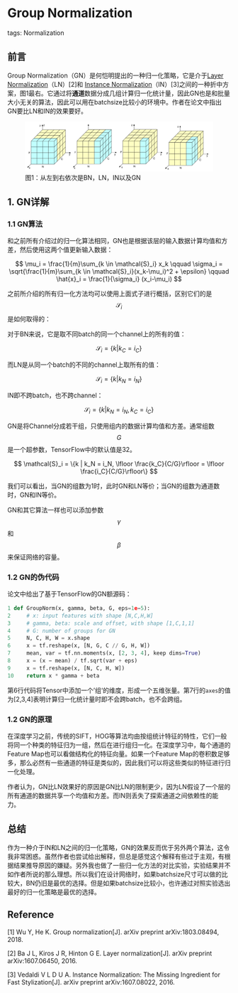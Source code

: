 # Group Normalization

tags: Normalization

## 前言

Group Normalization（GN）是何恺明提出的一种归一化策略，它是介于[Layer Normalization](https://senliuy.gitbooks.io/advanced-deep-learning/content/di-ba-zhang-ff1a-wang-luo-you-hua/layer-normalization.html)（LN）\[2\]和 [Instance Normalization](https://senliuy.gitbooks.io/advanced-deep-learning/content/di-ba-zhang-ff1a-wang-luo-you-hua/instance-normalization.html)（IN）\[3\]之间的一种折中方案，图1最右。它通过将**通道**数据分成几组计算归一化统计量，因此GN也是和批量大小无关的算法，因此可以用在batchsize比较小的环境中。作者在论文中指出GN要比LN和IN的效果要好。

<figure>
<img src="/assets/GN_1.png" alt="图1：从左到右依次是BN，LN，IN以及GN" />
<figcaption>图1：从左到右依次是BN，LN，IN以及GN</figcaption>
</figure>




## 1. GN详解

### 1.1 GN算法

和之前所有介绍过的归一化算法相同，GN也是根据该层的输入数据计算均值和方差，然后使用这两个值更新输入数据：


$$
\mu_i = \frac{1}{m}\sum_{k \in \mathcal{S}_i} x_k
\qquad
\sigma_i = \sqrt{\frac{1}{m}\sum_{k \in \mathcal{S}_i}(x_k-\mu_i)^2 + \epsilon} 
\qquad
\hat{x}_i = \frac{1}{\sigma_i} (x_i-\mu_i)
$$


之前所介绍的所有归一化方法均可以使用上面式子进行概括，区别它们的是$$\mathcal{S}_i$$是如何取得的：

对于BN来说，它是取不同batch的同一个channel上的所有的值：


$$
\mathcal{S}_i = \{k | k_C = i_C\}
$$


而LN是从同一个batch的不同的channel上取所有的值：


$$
\mathcal{S}_i = \{k | k_N = i_N\}
$$


IN即不跨batch，也不跨channel：


$$
\mathcal{S}_i = \{k | k_N = i_N, k_C = i_C\}
$$


GN是将Channel分成若干组，只使用组内的数据计算均值和方差。通常组数$$G$$是一个超参数，TensorFlow中的默认值是32。


$$
\mathcal{S}_i = \{k | k_N = i_N, \lfloor \frac{k_C}{C/G}\rfloor = \lfloor \frac{i_C}{C/G}\rfloor\}
$$

我们可以看出，当GN的组数为1时，此时GN和LN等价；当GN的组数为通道数时，GN和IN等价。

GN和其它算法一样也可以添加参数$$\gamma$$和$$\beta$$来保证网络的容量。

### 1.2 GN的伪代码

论文中给出了基于TensorFlow的GN额源码：

```py
1 def GroupNorm(x, gamma, beta, G, eps=1e−5):
2     # x: input features with shape [N,C,H,W]
3     # gamma, beta: scale and offset, with shape [1,C,1,1]
4     # G: number of groups for GN
5     N, C, H, W = x.shape
6     x = tf.reshape(x, [N, G, C // G, H, W])
7     mean, var = tf.nn.moments(x, [2, 3, 4], keep dims=True) 
8     x = (x − mean) / tf.sqrt(var + eps)
9     x = tf.reshape(x, [N, C, H, W]) 
10    return x * gamma + beta
```

第6行代码将Tensor中添加一个’组‘的维度，形成一个五维张量。第7行的`axes`的值为[2,3,4]表明计算归一化统计量时即不会跨batch，也不会跨组。

### 1.2 GN的原理

在深度学习之前，传统的SIFT，HOG等算法均由按组统计特征的特性，它们一般将同一个种类的特征归为一组，然后在进行组归一化。在深度学习中，每个通道的Feature Map也可以看做结构化的特征向量。如果一个Feature Map的卷积数足够多，那么必然有一些通道的特征是类似的，因此我们可以将这些类似的特征进行归一化处理。

作者认为，GN比LN效果好的原因是GN比LN的限制更少，因为LN假设了一个层的所有通道的数据共享一个均值和方差。而IN则丢失了探索通道之间依赖性的能力。

## 总结

作为一种介于IN和LN之间的归一化策略，GN的效果反而优于另外两个算法，这令我非常困惑。虽然作者也尝试给出解释，但总是感觉这个解释有些过于主观，有根据结果推导原因的嫌疑。另外我也做了一些归一化方法的对比实验，实验结果并不如作者所说的那么理想。所以我们在设计网络时，如果batchsize尺寸可以做的比较大，BN仍旧是最优的选择。但是如果batchsize比较小，也许通过对照实验选出最好的归一化策略是最优的选择。

## Reference

\[1\] Wu Y, He K. Group normalization\[J\]. arXiv preprint arXiv:1803.08494, 2018.

\[2\] Ba J L, Kiros J R, Hinton G E. Layer normalization\[J\]. arXiv preprint arXiv:1607.06450, 2016.

\[3\] Vedaldi V L D U A. Instance Normalization: The Missing Ingredient for Fast Stylization\[J\]. arXiv preprint arXiv:1607.08022, 2016.

